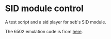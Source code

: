 SID module control
==================

A test script and a sid player for seb's SID module.

The 6502 emulation code is from [here](http://svn.dslinux.org/viewvc/dslinux/branches/vendor/tinysid/sidengine.c?view=markup).


